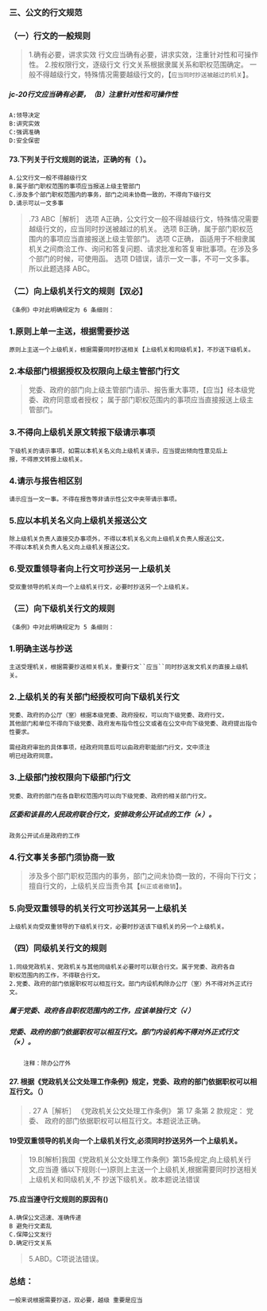 ### 三、公文的行文规范 

### （一）行文的一般规则
>   1.确有必要，讲求实效
        行文应当确有必要，讲求实效，注重针对性和可操作性。
    2.按权限行文，逐级行文
        行文关系根据隶属关系和职权范围确定。
        一般不得越级行文，特殊情况需要越级行文的，【`应当同时抄送被越过的机关`】。

##### jc-20行文应当确有必要，（B）注意针对性和可操作性
    A:领导决定
    B:讲究实效
    C:强调准确
    D:安全保密

#### 73.下列关于行文规则的说法，正确的有（ ）。
    A.公文行文一般不得越级行文
    B.属于部门职权范围的事项应当报送上级主管部门
    C.涉及多个部门职权范围内的事务，部门之间未协商一致的，不得向下级行文
    D.请示可以一文多事
>   .73 ABC［解析］ 选项 A正确，公文行文一般不得越级行文，特殊情况需要越级行文的，应当同时抄送被越过的机关。
    选项 B正确，属于部门职权范围内的事项应当直接报送上级主管部门。 选项 C正确， 
    函适用于不相隶属机关之间商洽工作、询问和答复问题、请求批准和答复审批事项。在涉及多个部门的时候，可使用函。
    选项 D错误，请示一文一事，不可一文多事。所以此题选择 ABC。

### （二）向上级机关行文的规则【双必】
    《条例》中对此明确规定为 6 条细则：

### 1.原则上单一主送，根据需要抄送
    原则上主送一个上级机关，根据需要同时抄送相关【上级机关和同级机关】，不抄送下级机关。

### 2.本级部门根据授权及权限向上级主管部门行文
>   党委、政府的部门向上级主管部门请示、报告重大事项，【应当】经本级党委、政府同意或者授权；
    属于部门职权范围内的事项应当直接报送上级主管部门。

### 3.不得向上级机关原文转报下级请示事项
    下级机关的请示事项，如需以本机关名义向上级机关请示，应当提出倾向性意见后上
    报，不得原文转报上级机关。

### 4.请示与报告相区别
    请示应当一文一事。不得在报告等非请示性公文中夹带请示事项。

### 5.应以本机关名义向上级机关报送公文
    除上级机关负责人直接交办事项外，不得以本机关名义向上级机关负责人报送公文，
    不得以本机关负责人名义向上级机关报送公文。

### 6.受双重领导者向上行文可抄送另一上级机关
    受双重领导的机关向一个上级机关行文，必要时抄送另一个上级机关。
    

### （三）向下级机关行文的规则
    《条例》中对此明确规定为 5 条细则：
### 1.明确主送与抄送
    主送受理机关，根据需要抄送相关机关。重要行文``应当``同时抄送发文机关的直接上级机关。

### 2.上级机关的有关部门经授权可向下级机关行文
    党委、政府的办公厅（室）根据本级党委、政府授权，可以向下级党委、政府行文，
    其他部门和单位不得向下级党委、政府发布指令性公文或者在公文中向下级党委、政府提出指令性要求。

    需经政府审批的具体事项，经政府同意后可以由政府职能部门行文，文中须注
    明已经政府同意。

### 3.上级部门按权限向下级部门行文
    党委、政府的部门在各自职权范围内可以向下级党委、政府的相关部门行文。

##### 区委和该县的人民政府联合行文，安排政务公开试点的工作（×）。
    政务公开试点是政府的工作



### 4.行文事关多部门须协商一致
>   涉及多个部门职权范围内的事务，部门之间未协商一致的，不得向下行文；
    擅自行文的，上级机关应当责令其【`纠正或者撤销`】。

### 5.向受双重领导的机关行文可抄送其另一上级机关
    上级机关向受双重领导的下级机关行文，必要时抄送该下级机关的另一个上级机关。

### （四）同级机关行文的规则
    1.同级党政机关、党政机关与其他同级机关必要时可以联合行文。属于党委、政府各自
    职权范围内的工作，不得联合行文。
    2.党委、政府的部门依据职权可以相互行文。部门内设机构除办公厅（室）外不得对外正式行文。

##### 属于党委、政府各自职权范围内的工作，应该单独行文（√）
##### 党委、政府的部门依据职权可以相互行文。部门内设机构不得对外正式行文（×）。
        注释：除办公厅外

#### 27. 根据《党政机关公文处理工作条例》规定，党委、政府的部门依据职权可以相互行文。（）
>   . 27 A［解析］ 《党政机关公文处理工作条例》 第 17 条第 2 款规定： 党委、
    政府的部门依据职权可以相互行文。本题说法正确。

#### 19受双重领导的机关向一个上级机关行文,必须同时抄送另外一个上级机关。
>   19.B[解析]我国《党政机关公文处理工作条例》第15条规定,向上级机关行文,应当遵
    循以下规则:(一)原则上主送一个上级机关,根据需要同时抄送相关上级机关和同级机关,不
    抄送下级机关。故本题说法错误

#### 75.应当遵守行文规则的原因有()
    A.确保公文迅速、准确传递
    B 避免行文紊乱
    C.保障公文发行
    D.确定行文关系
>   5.ABD。C项说法错误。
    
### 总结：
    一般来说根据需要抄送，双必要，越级 重要是应当

    